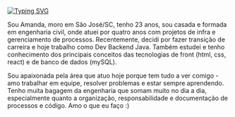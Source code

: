 [![Typing SVG](https://readme-typing-svg.herokuapp.com?font=Work+Sans&size=25&color=F01789&lines=%3C+Hello,++World!+%F0%9F%91%8B+%2F%3E+)](https://git.io/typing-svg)

Sou Amanda, moro em São José/SC, tenho 23 anos, sou casada e formada em engenharia civil, onde atuei por quatro anos com projetos de infra e gerenciamento de processos. Recentemente, decidi por fazer transição de carreira e hoje trabalho como Dev Backend Java. Também estudei e tenho conhecimento dos principais conceitos das tecnologias de front (html, css, react) e de banco de dados (mySQL).

Sou apaixonada pela área que atuo hoje porque tem tudo a ver comigo - amo trabalhar em equipe, resolver problemas e estar sempre aprendendo. Tenho muita bagagem da engenharia que somam muito no dia a dia, especialmente quanto a organização, responsabilidade e documentação de processos e código. Amo o que eu faço :)
